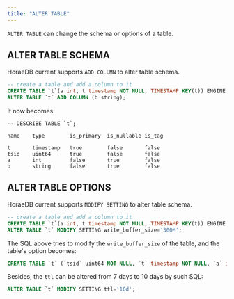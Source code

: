 ```yaml
---
title: "ALTER TABLE"
---
```

`ALTER TABLE` can change the schema or options of a table.

## ALTER TABLE SCHEMA

HoraeDB current supports `ADD COLUMN` to alter table schema.

```sql
-- create a table and add a column to it
CREATE TABLE `t`(a int, t timestamp NOT NULL, TIMESTAMP KEY(t)) ENGINE = Analytic;
ALTER TABLE `t` ADD COLUMN (b string);
```

It now becomes:

```
-- DESCRIBE TABLE `t`;

name    type        is_primary  is_nullable is_tag

t       timestamp   true        false       false
tsid    uint64      true        false       false
a       int         false       true        false
b       string      false       true        false
```

## ALTER TABLE OPTIONS

HoraeDB current supports `MODIFY SETTING` to alter table schema.

```sql
-- create a table and add a column to it
CREATE TABLE `t`(a int, t timestamp NOT NULL, TIMESTAMP KEY(t)) ENGINE = Analytic;
ALTER TABLE `t` MODIFY SETTING write_buffer_size='300M';
```

The SQL above tries to modify the `write_buffer_size` of the table, and the table's option becomes:

```sql
CREATE TABLE `t` (`tsid` uint64 NOT NULL, `t` timestamp NOT NULL, `a` int, PRIMARY KEY(tsid,t), TIMESTAMP KEY(t)) ENGINE=Analytic WITH(arena_block_size='2097152', compaction_strategy='default', compression='ZSTD', enable_ttl='true', num_rows_per_row_group='8192', segment_duration='', storage_format='AUTO', ttl='7d', update_mode='OVERWRITE', write_buffer_size='314572800')
```

Besides, the `ttl` can be altered from 7 days to 10 days by such SQL:

```sql
ALTER TABLE `t` MODIFY SETTING ttl='10d';
```
